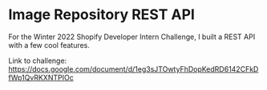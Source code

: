 # Image Repository REST API

For the Winter 2022 Shopify Developer Intern Challenge, I built a REST API with a few cool features.

Link to challenge: https://docs.google.com/document/d/1eg3sJTOwtyFhDopKedRD6142CFkDfWp1QvRKXNTPIOc

